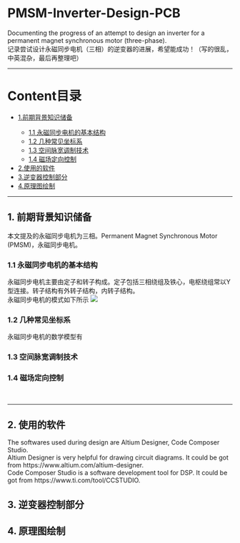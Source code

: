 # PMSM-Inverter-Design-PCB 
<p>Documenting the progress of an attempt to design an inverter for a permanent magnet synchronous motor (three-phase).<br>
记录尝试设计永磁同步电机（三相）的逆变器的进展，希望能成功！（写的很乱，中英混杂，最后再整理吧）</p>
<hr>

# Content目录
<ul>
  <li><a href="#1.前期背景知识储备">1.前期背景知识储备</a> </li>
    <ul>
      <li><a href="#1.1-永磁同步电机的基本结构">1.1 永磁同步电机的基本结构</a></li>
      <li><a href="#1.2-几种常见坐标系">1.2 几种常见坐标系</a></li>
      <li><a href="#1.3-空间脉宽调制技术">1.3 空间脉宽调制技术</a></li>
      <li><a href="#1.4-磁场定向控制">1.4 磁场定向控制</a></li>
    </ul>
  <li><a href="#2.使用的软件">2.使用的软件</a></li>
  <li><a href="#3.逆变器控制部分">3.逆变器控制部分</a></li>
  <li><a href="#4.原理图绘制">4.原理图绘制</a></li>
</ul>
<hr>

## 1. 前期背景知识储备

<p>本文提及的永磁同步电机为三相。Permanent Magnet Synchronous Motor (PMSM)，永磁同步电机。</p>
  
### 1.1 永磁同步电机的基本结构

<p>永磁同步电机主要由定子和转子构成。定子包括三相绕组及铁心，电枢绕组常以Y型连接。转子结构有外转子结构，内转子结构。<br>
永磁同步电机的模式如下所示
  <img src="XX" />
</p>

### 1.2 几种常见坐标系

<p>永磁同步电机的数学模型有</p>

### 1.3 空间脉宽调制技术

### 1.4 磁场定向控制

  <br>
  <hr>
  
## 2. 使用的软件
<p>The softwares used during design are Altium Designer, Code Composer Studio.<br>
Altium Designer is very helpful for drawing circuit diagrams. It could be got from https://www.altium.com/altium-designer.<br>
Code Composer Studio is a software development tool for DSP. It could be got from https://www.ti.com/tool/CCSTUDIO.</p>

## 3. 逆变器控制部分

## 4. 原理图绘制
